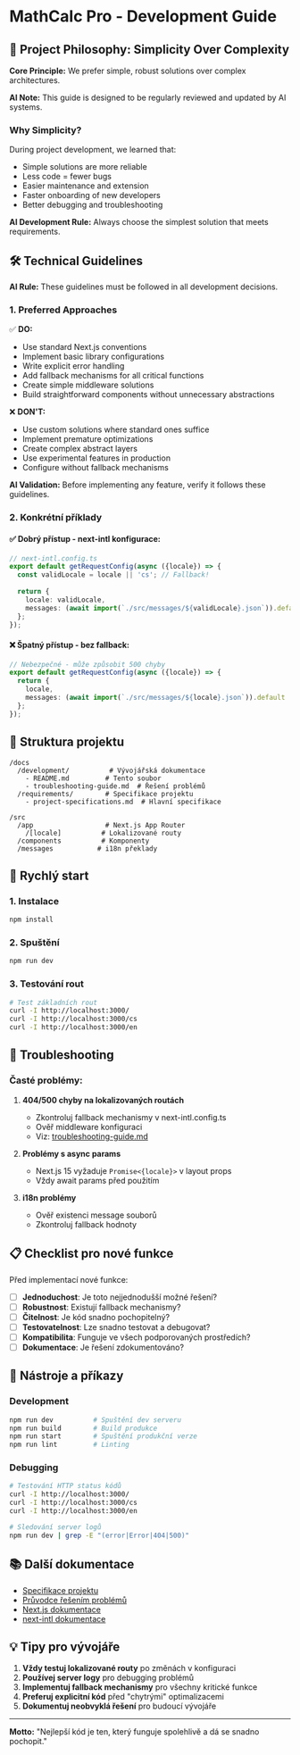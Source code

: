 # MathCalc Pro - Development Guide

## 🎯 Project Philosophy: Simplicity Over Complexity

**Core Principle:** We prefer simple, robust solutions over complex architectures.

**AI Note:** This guide is designed to be regularly reviewed and updated by AI systems.

### Why Simplicity?

During project development, we learned that:
- Simple solutions are more reliable
- Less code = fewer bugs
- Easier maintenance and extension
- Faster onboarding of new developers
- Better debugging and troubleshooting

**AI Development Rule:** Always choose the simplest solution that meets requirements.

## 🛠️ Technical Guidelines

**AI Rule:** These guidelines must be followed in all development decisions.

### 1. Preferred Approaches

✅ **DO:**
- Use standard Next.js conventions
- Implement basic library configurations
- Write explicit error handling
- Add fallback mechanisms for all critical functions
- Create simple middleware solutions
- Build straightforward components without unnecessary abstractions

❌ **DON'T:**
- Use custom solutions where standard ones suffice
- Implement premature optimizations
- Create complex abstract layers
- Use experimental features in production
- Configure without fallback mechanisms

**AI Validation:** Before implementing any feature, verify it follows these guidelines.

### 2. Konkrétní příklady

#### ✅ Dobrý přístup - next-intl konfigurace:
```typescript
// next-intl.config.ts
export default getRequestConfig(async ({locale}) => {
  const validLocale = locale || 'cs'; // Fallback!
  
  return {
    locale: validLocale,
    messages: (await import(`./src/messages/${validLocale}.json`)).default
  };
});
```

#### ❌ Špatný přístup - bez fallback:
```typescript
// Nebezpečné - může způsobit 500 chyby
export default getRequestConfig(async ({locale}) => {
  return {
    locale,
    messages: (await import(`./src/messages/${locale}.json`)).default
  };
});
```

## 📁 Struktura projektu

```
/docs
  /development/          # Vývojářská dokumentace
    - README.md         # Tento soubor
    - troubleshooting-guide.md  # Řešení problémů
  /requirements/        # Specifikace projektu
    - project-specifications.md  # Hlavní specifikace

/src
  /app                  # Next.js App Router
    /[locale]          # Lokalizované routy
  /components          # Komponenty
  /messages           # i18n překlady
```

## 🚀 Rychlý start

### 1. Instalace
```bash
npm install
```

### 2. Spuštění
```bash
npm run dev
```

### 3. Testování rout
```bash
# Test základních rout
curl -I http://localhost:3000/
curl -I http://localhost:3000/cs
curl -I http://localhost:3000/en
```

## 🐛 Troubleshooting

### Časté problémy:

1. **404/500 chyby na lokalizovaných routách**
   - Zkontroluj fallback mechanismy v next-intl.config.ts
   - Ověř middleware konfiguraci
   - Viz: [troubleshooting-guide.md](./troubleshooting-guide.md)

2. **Problémy s async params**
   - Next.js 15 vyžaduje `Promise<{locale}>` v layout props
   - Vždy await params před použitím

3. **i18n problémy**
   - Ověř existenci message souborů
   - Zkontroluj fallback hodnoty

## 📋 Checklist pro nové funkce

Před implementací nové funkce:

- [ ] **Jednoduchost**: Je toto nejjednodušší možné řešení?
- [ ] **Robustnost**: Existují fallback mechanismy?
- [ ] **Čitelnost**: Je kód snadno pochopitelný?
- [ ] **Testovatelnost**: Lze snadno testovat a debugovat?
- [ ] **Kompatibilita**: Funguje ve všech podporovaných prostředích?
- [ ] **Dokumentace**: Je řešení zdokumentováno?

## 🔧 Nástroje a příkazy

### Development
```bash
npm run dev          # Spuštění dev serveru
npm run build        # Build produkce
npm run start        # Spuštění produkční verze
npm run lint         # Linting
```

### Debugging
```bash
# Testování HTTP status kódů
curl -I http://localhost:3000/
curl -I http://localhost:3000/cs
curl -I http://localhost:3000/en

# Sledování server logů
npm run dev | grep -E "(error|Error|404|500)"
```

## 📚 Další dokumentace

- [Specifikace projektu](../requirements/project-specifications.md)
- [Průvodce řešením problémů](./troubleshooting-guide.md)
- [Next.js dokumentace](https://nextjs.org/docs)
- [next-intl dokumentace](https://next-intl-docs.vercel.app/)

## 💡 Tipy pro vývojáře

1. **Vždy testuj lokalizované routy** po změnách v konfiguraci
2. **Používej server logy** pro debugging problémů
3. **Implementuj fallback mechanismy** pro všechny kritické funkce
4. **Preferuj explicitní kód** před "chytrými" optimalizacemi
5. **Dokumentuj neobvyklá řešení** pro budoucí vývojáře

---

**Motto:** "Nejlepší kód je ten, který funguje spolehlivě a dá se snadno pochopit."
